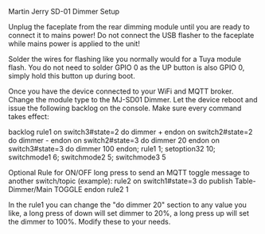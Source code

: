 Martin Jerry SD-01 Dimmer Setup

Unplug the faceplate from the rear dimming module until you are ready to connect it to mains power!  Do not connect the USB flasher to the faceplate while mains power is applied to the unit!

Solder the wires for flashing like you normally would for a Tuya module flash.  You do not need to solder GPIO 0 as the UP button is also GPIO 0, simply hold this button up during boot.  

Once you have the device connected to your WiFi and MQTT broker.  Change the module type to the MJ-SD01 Dimmer.  Let the device reboot and issue the following backlog on the console.  Make sure every command takes effect:

backlog rule1 on switch3#state=2 do dimmer + endon on switch2#state=2 do dimmer - endon on switch2#state=3 do dimmer 20 endon on switch3#state=3 do dimmer 100 endon; rule1 1; setoption32 10; switchmode1 6; switchmode2 5; switchmode3 5

Optional Rule for ON/OFF long press to send an MQTT toggle message to another switch/topic (example):
rule2 on switch1#state=3 do publish Table-Dimmer/Main TOGGLE endon
rule2 1

In the rule1 you can change the "do dimmer 20" section to any value you like, a long press of down will set dimmer to 20%, a long press up will set the dimmer to 100%.  Modify these to your needs.
